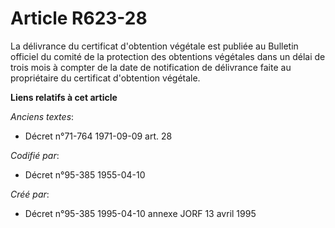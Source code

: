 # Article R623-28

La délivrance du certificat d'obtention végétale est publiée au Bulletin officiel du comité de la protection des obtentions
végétales dans un délai de trois mois à compter de la date de notification de délivrance faite au propriétaire du certificat
d'obtention végétale.

**Liens relatifs à cet article**

_Anciens textes_:

  - Décret n°71-764 1971-09-09 art. 28

_Codifié par_:

  - Décret n°95-385 1955-04-10

_Créé par_:

  - Décret n°95-385 1995-04-10 annexe JORF 13 avril 1995
